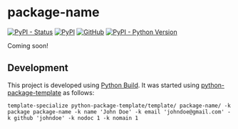 # package-name

[![PyPI - Status](https://img.shields.io/pypi/status/package-name)](https://pypi.org/project/package-name/)
[![PyPI](https://img.shields.io/pypi/v/package-name)](https://pypi.org/project/package-name/)
[![GitHub](https://img.shields.io/github/license/johndoe/package-name)](https://github.com/johndoe/package-name/blob/main/LICENSE)
[![PyPI - Python Version](https://img.shields.io/pypi/pyversions/package-name)](https://pypi.org/project/package-name/)

Coming soon!


## Development

This project is developed using [Python Build](https://github.com/craigahobbs/python-build#readme). It was started
using [python-package-template](https://github.com/craigahobbs/python-package-template#readme) as follows:

```
template-specialize python-package-template/template/ package-name/ -k package package-name -k name 'John Doe' -k email 'johndoe@gmail.com' -k github 'johndoe' -k nodoc 1 -k nomain 1
```
